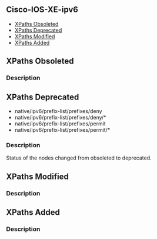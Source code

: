 ## Cisco-IOS-XE-ipv6


- [XPaths Obsoleted](#xpaths-obsoleted)
- [XPaths Deprecated](#xpaths-deprecated)
- [XPaths Modified](#xpaths-modified)
- [XPaths Added](#xpaths-added)

## XPaths Obsoleted

### Description

## XPaths Deprecated

- native/ipv6/prefix-list/prefixes/deny
- native/ipv6/prefix-list/prefixes/deny/\*
- native/ipv6/prefix-list/prefixes/permit
- native/ipv6/prefix-list/prefixes/permit/\*

### Description

Status of the nodes changed from obsoleted to deprecated.

## XPaths Modified

### Description

## XPaths Added

### Description

